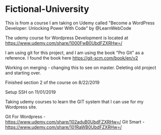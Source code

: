 # Fictional-University
This is from a course I am taking on Udemy called "Become a WordPress Developer: Unlocking Power With Code" by @LearnWebCode

The udemy course for Wordpress Development is located at https://www.udemy.com/share/1000FwB0UbdFZXRHw=/

I am using git for this project, and I am using the book "Pro Git" as a reference. I found the book here https://git-scm.com/book/en/v2

Working on merging - changing this to see on master. Deleting old project and starting over.

Finished section 2 of the course on 8/22/2019

Setup SSH on 11/01/2019

Taking udemy courses to learn the GIT system that I can use for my Wordpress site.

Git For Wordpress - https://www.udemy.com/share/102aduB0UbdFZXRHw=/
Git Smart - https://www.udemy.com/share/101RaWB0UbdFZXRHw=/
